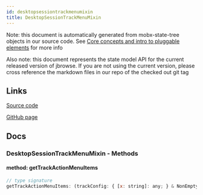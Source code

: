 ```yaml
---
id: desktopsessiontrackmenumixin
title: DesktopSessionTrackMenuMixin
---
```


Note: this document is automatically generated from mobx-state-tree objects in
our source code. See
[Core concepts and intro to pluggable elements](/docs/developer_guide/) for more
info

Also note: this document represents the state model API for the current released
version of jbrowse. If you are not using the current version, please cross
reference the markdown files in our repo of the checked out git tag

## Links

[Source code](https://github.com/GMOD/jbrowse-components/blob/main/products/jbrowse-desktop/src/sessionModel/TrackMenu.ts)

[GitHub page](https://github.com/GMOD/jbrowse-components/tree/main/website/docs/models/DesktopSessionTrackMenuMixin.md)

## Docs

### DesktopSessionTrackMenuMixin - Methods

#### method: getTrackActionMenuItems

```js
// type signature
getTrackActionMenuItems: (trackConfig: { [x: string]: any; } & NonEmptyObject & { setSubschema(slotName: string, data: Record<string, unknown>): Record<string, unknown> | ({ [x: string]: any; } & NonEmptyObject & { ...; } & IStateTreeNode<...>); } & IStateTreeNode<...>) => ({ ...; } | { ...; })[]
```
